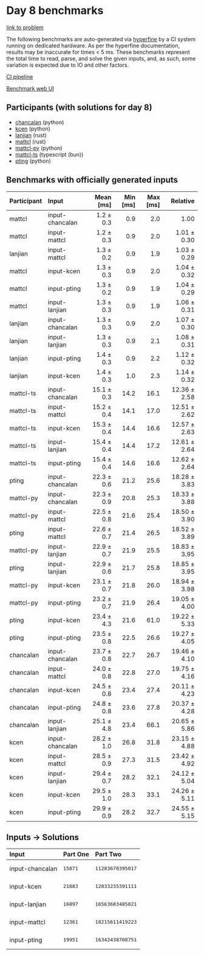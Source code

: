# Day 8 benchmarks

[link to problem](https://adventofcode.com/2023/day/8)

The following benchmarks are auto-generated via
[hyperfine](https://github.com/sharkdp/hyperfine) by a CI system running on
dedicated hardware. As per the hyperfine documentation, results may be
inaccurate for times < 5 ms. These benchmarks represent the total time to read,
parse, and solve the given inputs, and, as such, some variation is expected due
to IO and other factors.

[CI pipeline](http://ci.papercode.net:8080/teams/main/pipelines/aoc2023)

[Benchmark web UI](https://aoc.ancalagon.black)


## Participants (with solutions for day 8)

- [chancalan](https://github.com/chancalan/aoc2023) (python)
- [kcen](https://github.com/kcen/aoc2023) (python)
- [lanjian](https://github.com/lanjian/aoc-2023) (rust)
- [mattcl](https://github.com/mattcl/aoc2023) (rust)
- [mattcl-py](https://github.com/mattcl/aoc2023-py) (python)
- [mattcl-ts](https://github.com/mattcl/aoc2023-js) (typescript (bun))
- [pting](https://github.com/pting/aoc2023) (python)


## Benchmarks with officially generated inputs

| Participant | Input | Mean [ms] | Min [ms] | Max [ms] | Relative |
|:---|:---|---:|---:|---:|---:|
| mattcl | input-chancalan | 1.2 ± 0.3 | 0.9 | 2.0 | 1.00 |
| mattcl | input-mattcl | 1.2 ± 0.3 | 0.9 | 2.0 | 1.01 ± 0.30 |
| lanjian | input-mattcl | 1.3 ± 0.2 | 0.9 | 1.9 | 1.03 ± 0.29 |
| mattcl | input-kcen | 1.3 ± 0.3 | 0.9 | 2.0 | 1.04 ± 0.32 |
| mattcl | input-pting | 1.3 ± 0.2 | 0.9 | 1.9 | 1.04 ± 0.29 |
| mattcl | input-lanjian | 1.3 ± 0.3 | 0.9 | 1.9 | 1.06 ± 0.31 |
| lanjian | input-chancalan | 1.3 ± 0.3 | 0.9 | 2.0 | 1.07 ± 0.30 |
| lanjian | input-lanjian | 1.3 ± 0.3 | 0.9 | 2.1 | 1.08 ± 0.31 |
| lanjian | input-pting | 1.4 ± 0.3 | 0.9 | 2.2 | 1.12 ± 0.32 |
| lanjian | input-kcen | 1.4 ± 0.3 | 1.0 | 2.3 | 1.14 ± 0.32 |
| mattcl-ts | input-chancalan | 15.1 ± 0.3 | 14.2 | 16.1 | 12.36 ± 2.58 |
| mattcl-ts | input-mattcl | 15.2 ± 0.4 | 14.1 | 17.0 | 12.51 ± 2.62 |
| mattcl-ts | input-kcen | 15.3 ± 0.4 | 14.4 | 16.6 | 12.57 ± 2.63 |
| mattcl-ts | input-lanjian | 15.4 ± 0.4 | 14.4 | 17.2 | 12.61 ± 2.64 |
| mattcl-ts | input-pting | 15.4 ± 0.4 | 14.6 | 16.6 | 12.62 ± 2.64 |
| pting | input-chancalan | 22.3 ± 0.6 | 21.2 | 25.6 | 18.28 ± 3.83 |
| mattcl-py | input-chancalan | 22.3 ± 0.9 | 20.8 | 25.3 | 18.33 ± 3.88 |
| mattcl-py | input-mattcl | 22.5 ± 0.8 | 21.6 | 25.4 | 18.50 ± 3.90 |
| pting | input-mattcl | 22.6 ± 0.7 | 21.4 | 26.5 | 18.52 ± 3.89 |
| mattcl-py | input-lanjian | 22.9 ± 0.7 | 21.9 | 25.5 | 18.83 ± 3.95 |
| pting | input-lanjian | 22.9 ± 0.6 | 21.7 | 25.8 | 18.85 ± 3.95 |
| mattcl-py | input-kcen | 23.1 ± 0.7 | 21.8 | 26.0 | 18.94 ± 3.98 |
| mattcl-py | input-pting | 23.2 ± 0.7 | 21.9 | 26.4 | 19.05 ± 4.00 |
| pting | input-kcen | 23.4 ± 4.3 | 21.6 | 61.0 | 19.22 ± 5.33 |
| pting | input-pting | 23.5 ± 0.8 | 22.5 | 26.6 | 19.27 ± 4.05 |
| chancalan | input-chancalan | 23.7 ± 0.8 | 22.7 | 26.7 | 19.46 ± 4.10 |
| chancalan | input-mattcl | 24.0 ± 0.8 | 22.8 | 27.0 | 19.75 ± 4.16 |
| chancalan | input-kcen | 24.5 ± 0.8 | 23.4 | 27.4 | 20.11 ± 4.23 |
| chancalan | input-pting | 24.8 ± 0.8 | 23.6 | 27.8 | 20.37 ± 4.28 |
| chancalan | input-lanjian | 25.1 ± 4.8 | 23.4 | 66.1 | 20.65 ± 5.86 |
| kcen | input-chancalan | 28.2 ± 1.0 | 26.8 | 31.8 | 23.15 ± 4.88 |
| kcen | input-mattcl | 28.5 ± 0.9 | 27.3 | 31.5 | 23.42 ± 4.92 |
| kcen | input-lanjian | 29.4 ± 0.7 | 28.2 | 32.1 | 24.12 ± 5.04 |
| kcen | input-kcen | 29.5 ± 1.0 | 28.3 | 33.1 | 24.26 ± 5.11 |
| kcen | input-pting | 29.9 ± 0.9 | 28.2 | 32.7 | 24.55 ± 5.15 |


## Inputs -> Solutions

| Input | Part One | Part Two |
|:---|:---|:---|
|input-chancalan|<pre>15871</pre>|<pre>11283670395017</pre>|
|input-kcen|<pre>21883</pre>|<pre>12833235391111</pre>|
|input-lanjian|<pre>16897</pre>|<pre>16563603485021</pre>|
|input-mattcl|<pre>12361</pre>|<pre>18215611419223</pre>|
|input-pting|<pre>19951</pre>|<pre>16342438708751</pre>|